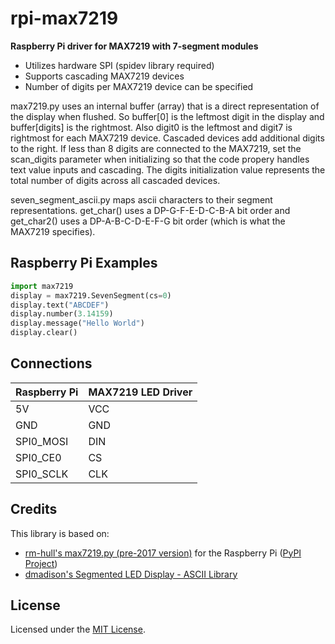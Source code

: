 # rpi-max7219
**Raspberry Pi driver for MAX7219 with 7-segment modules**

* Utilizes hardware SPI (spidev library required)
* Supports cascading MAX7219 devices
* Number of digits per MAX7219 device can be specified

max7219.py uses an internal buffer (array) that is a direct representation of the display when flushed.  So buffer[0] is the leftmost digit in the display and buffer[digits] is the rightmost.  Also digit0 is the leftmost and digit7 is rightmost for each MAX7219 device.  Cascaded devices add additional digits to the right.  If less than 8 digits are connected to the MAX7219, set the scan_digits parameter when initializing so that the code propery handles text value inputs and cascading.  The digits initialization value represents the total number of digits across all cascaded devices.

seven_segment_ascii.py maps ascii characters to their segment representations.  get_char() uses a DP-G-F-E-D-C-B-A bit order and get_char2() uses a DP-A-B-C-D-E-F-G bit order (which is what the MAX7219 specifies).

## Raspberry Pi Examples

```python
import max7219
display = max7219.SevenSegment(cs=0)
display.text("ABCDEF")
display.number(3.14159)
display.message("Hello World")
display.clear()
```

## Connections

Raspberry Pi     | MAX7219 LED Driver
---------------- | ----------------------
5V               | VCC 
GND              | GND
SPI0_MOSI        | DIN
SPI0_CE0         | CS
SPI0_SCLK        | CLK


## Credits
This library is based on:
* [rm-hull's max7219.py (pre-2017 version)](https://github.com/rm-hull/max7219) for the Raspberry Pi ([PyPI Project](https://pypi.org/project/max7219/))
* [dmadison's Segmented LED Display - ASCII Library](https://github.com/dmadison/LED-Segment-ASCII)


## License

Licensed under the [MIT License](http://opensource.org/licenses/MIT).
